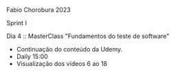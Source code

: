 Fabio Chorobura 2023

Sprint  I

Dia 4 :: MasterClass "Fundamentos do teste de software"

- Continuação do conteúdo da Udemy.
- Daily 15:00 
- Visualização dos vídeos 6 ao 18